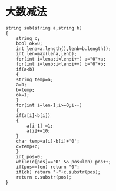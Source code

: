 # 大数减法  

	string sub(string a,string b)
	{
	    string c;
	    bool ok=0;
	    int lena=a.length(),lenb=b.length();
	    int len=max(lena,lenb);
	    for(int i=lena;i<len;i++) a="0"+a;
	    for(int i=lenb;i<len;i++) b="0"+b;
	    if(a<b)
	    {
		string temp=a;
		a=b;
		b=temp;
		ok=1;
	    }
	    for(int i=len-1;i>=0;i--)
	    {
		if(a[i]<b[i]) 
		{
		    a[i-1]-=1;
		    a[i]+=10;
		}
		char temp=a[i]-b[i]+'0';
		c=temp+c;
	    }
	    int pos=0;
	    while(c[pos]=='0' && pos<len) pos++;
	    if(pos==len) return "0"; 
	    if(ok) return "-"+c.substr(pos);
	    return c.substr(pos);
	}


